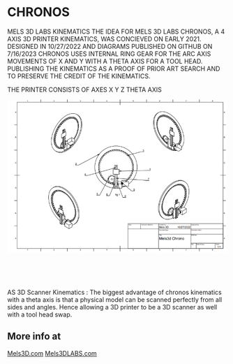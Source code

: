 # CHRONOS
MELS 3D LABS KINEMATICS
THE IDEA FOR MELS 3D LABS CHRONOS, A 4 AXIS 3D PRINTER KINEMATICS, WAS CONCIEVED ON EARLY 2021. DESIGNED IN 10/27/2022 AND DIAGRAMS PUBLISHED ON GITHUB ON 7/16/2023
CHRONOS USES INTERNAL RING GEAR FOR THE ARC AXIS MOVEMENTS OF X AND Y WITH A THETA AXIS FOR A TOOL HEAD.
PUBLISHING THE KINEMATICS AS A PROOF OF PRIOR ART SEARCH AND TO PRESERVE THE CREDIT OF THE KINEMATICS.


THE PRINTER CONSISTS OF AXES
X
Y
Z
THETA AXIS

![Mels 3D LABS CHRONOS](https://github.com/MELS3D/CHRONOS/blob/main/CORE/CHRONOS.jpg)


<br>
<br>
<br>

AS 3D Scanner Kinematics :
The biggest advantage of chronos kinematics with a theta axis is that a physical model can be scanned perfectly from all sides and angles. Hence allowing a 3D printer to be a 3D scanner as well with a tool head swap.



## More info at
[Mels3D.com](https://www.mels3d.com)
[Mels3DLABS.com](https://www.mels3dlabs.com)

